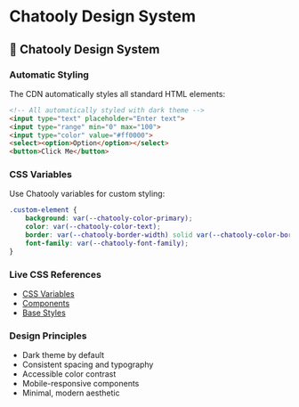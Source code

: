 # Chatooly Design System

## 🎨 Chatooly Design System

### Automatic Styling
The CDN automatically styles all standard HTML elements:

```html
<!-- All automatically styled with dark theme -->
<input type="text" placeholder="Enter text">
<input type="range" min="0" max="100">
<input type="color" value="#ff0000">
<select><option>Option</option></select>
<button>Click Me</button>
```

### CSS Variables
Use Chatooly variables for custom styling:

```css
.custom-element {
    background: var(--chatooly-color-primary);
    color: var(--chatooly-color-text);
    border: var(--chatooly-border-width) solid var(--chatooly-color-border);
    font-family: var(--chatooly-font-family);
}
```

### Live CSS References
- [CSS Variables](https://raw.githubusercontent.com/yaelren/chatooly-cdn/main/css/variables.css)
- [Components](https://raw.githubusercontent.com/yaelren/chatooly-cdn/main/css/components.css)
- [Base Styles](https://raw.githubusercontent.com/yaelren/chatooly-cdn/main/css/base.css)

### Design Principles
- Dark theme by default
- Consistent spacing and typography
- Accessible color contrast
- Mobile-responsive components
- Minimal, modern aesthetic
